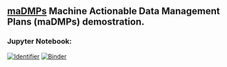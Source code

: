 ## [maDMPs](https://www.rd-alliance.org/madmps) Machine Actionable Data Management Plans (maDMPs) demostration. 

### Jupyter Notebook:
[![Identifier](https://img.shields.io/badge/doi-10.14454%2Fr0ed--fh20-fca709.svg)](https://doi.org/10.14454/w67k-5373)
[![Binder](https://mybinder.org/badge_logo.svg)](https://mybinder.org/v2/gh/datacite/pidgraph-notebooks-python/master?filepath=user-story-1-datacenter-publication-citations%2Fpy-datacenter-publication-citations-with-output.ipynb)


